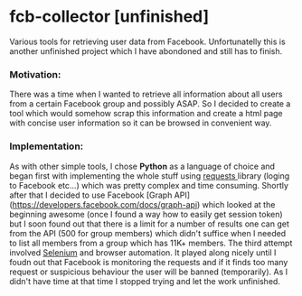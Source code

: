 # fcb-collector [unfinished]
Various tools for retrieving user data from Facebook. Unfortunatelly this is another unfinished project which I have abondoned and still has to finish.

### Motivation:
There was a time when I wanted to retrieve all information about all users from a certain Facebook group and possibly ASAP. So I decided to create a tool which would somehow scrap this information and create a html page with concise user information so it can be browsed in convenient way.

### Implementation:
As with other simple tools, I chose **Python** as a language of choice and  began first with implementing the whole stuff using [requests ](http://docs.python-requests.org/) library (loging to Facebook etc...) which was pretty complex and time consuming. 
Shortly after that I decided to use Facebook [Graph API] (https://developers.facebook.com/docs/graph-api) which looked at the beginning awesome (once I found a way how to easily get session token) but I soon found out that there is a limit for a number of results one can get from the API (500 for group members) which didn't suffice when I needed to list all members from a group which has 11K+ members.
The third attempt involved [Selenium](http://www.seleniumhq.org/) and browser automation. It played along nicely until I foudn out that  Facebook is monitoring the requests and if it finds too many request or suspicious behaviour the user will be banned (temporarily). As I didn't have time at that time I stopped trying and let the work unfinished.
